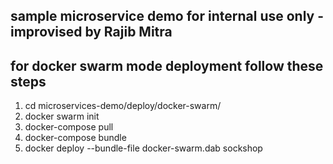 ## sample microservice demo for internal use only - improvised by Rajib Mitra

## for docker swarm mode deployment follow these steps 

1. cd microservices-demo/deploy/docker-swarm/
2. docker swarm init
3. docker-compose pull
4. docker-compose bundle
5. docker deploy --bundle-file docker-swarm.dab sockshop
